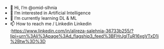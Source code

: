 - 👋 Hi, I’m @omid-slhnia
- 👀 I’m interested in Artificial Intelligence
- 🌱 I’m currently learning DL & ML
- 📫 How to reach me / Linkedin
Linkedin :https://www.linkedin.com/in/alireza-salehnia-36733b255/?lipi=urn%3Ali%3Apage%3Ad_flagship3_feed%3BFHrJglTuR16xgVTxD1i%2Btw%3D%3D

<!---
omid-slhnia/omid-slhnia is a ✨ special ✨ repository because its `README.md` (this file) appears on your GitHub profile.
You can click the Preview link to take a look at your changes.
--->
